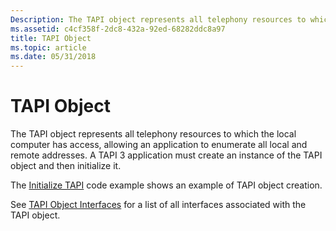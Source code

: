 ```yaml
---
Description: The TAPI object represents all telephony resources to which the local computer has access, allowing an application to enumerate all local and remote addresses. A TAPI 3 application must create an instance of the TAPI object and then initialize it.
ms.assetid: c4cf358f-2dc8-432a-92ed-68282ddc8a97
title: TAPI Object
ms.topic: article
ms.date: 05/31/2018
---
```


# TAPI Object

The TAPI object represents all telephony resources to which the local computer has access, allowing an application to enumerate all local and remote addresses. A TAPI 3 application must create an instance of the TAPI object and then initialize it.

The [Initialize TAPI](initialize-tapi.md) code example shows an example of TAPI object creation.

See [TAPI Object Interfaces](tapi-object-interfaces.md) for a list of all interfaces associated with the TAPI object.

 

 



